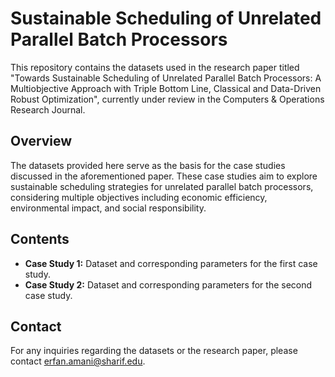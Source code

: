 # Sustainable Scheduling of Unrelated Parallel Batch Processors

This repository contains the datasets used in the research paper titled "Towards Sustainable Scheduling of Unrelated Parallel Batch Processors: A Multiobjective Approach with Triple Bottom Line, Classical and Data-Driven Robust Optimization", currently under review in the Computers & Operations Research Journal.

## Overview

The datasets provided here serve as the basis for the case studies discussed in the aforementioned paper. These case studies aim to explore sustainable scheduling strategies for unrelated parallel batch processors, considering multiple objectives including economic efficiency, environmental impact, and social responsibility.

## Contents

- **Case Study 1:** Dataset and corresponding parameters for the first case study.
- **Case Study 2:** Dataset and corresponding parameters for the second case study.

## Contact

For any inquiries regarding the datasets or the research paper, please contact erfan.amani@sharif.edu.
